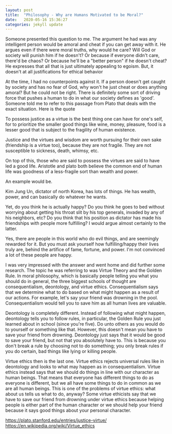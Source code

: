 ```yaml
---
layout: post
title:  "Philosophy - Why are Humans Motivated to be Moral?"
date:   2020-05-16 15:36:27
categories: jekyll update
---
```


Someone presented this question to me. The argument he had was any intelligent person would be amoral and cheat if you can get away with it. He argues even if there were moral truths, why would he care? Will God or society will punish him if he doesn't? Or because if everyone didn't care, there'd be chaos? Or because he'll be a "better person" if he doesn't cheat? He expresses that all that is just ultimately appealing to egoism. But, it doesn't at all justifications for ethical behavior


At the time, I had no counterpoints against it.  If a person doesn't get caught by society and has no fear of God, why won't he just cheat or does anything amoral?  But he could not be right. There is definitely some sort of driving force that pushes a human to do in what our society defines as 'good'. Someone told me to refer to this passage from Plato that deals with the exact situation. Here is the quote


To possess justice as a virtue is the best thing one can have for one's self, for to prioritize the smaller good things like wine, money, pleasure, food is a lesser good that is subject to the fragility of human existence.


Justice and the virtues and wisdom are worth pursuing for their own sake (friendship is a virtue too), because they are not fragile. They are not susceptible to sickness, death, whimsy, etc.


On top of this, those who are said to possess the virtues are said to have led a good life. Aristotle and plato both believe the common end of human life was goodness of a less-fragile sort than wealth and power.


An example would be.


Kim Jung Un, dictator of north Korea, has lots of things. He has wealth, power, and can basically do whatever he wants.


Yet, do you think he is actually happy? Do you think he goes to bed without worrying about getting his throat slit by his top generals, invaded by any of his neighbors, etc? Do you think that his position as dictator has made his friendships with people more fulfilling? I would argue almost certainly to the latter.


Yes, there are people in this world who do evil things, and are seemingly rewarded for it. But you must ask yourself how fulfilling/happy their lives truly are, behind the artifice of fame, fortune, and power. I'm not convinced a lot of these people are happy.


I was very impressed with the answer and went home and did further some research. The topic he was referring to was Virtue Theory and the Golden Rule. In moral philosophy, which is basically people telling you what you should do in general, the three biggest schools of thought are consequentialism, deontology, and virtue ethics. Consequentialism says that we determine what to do based on what might happen as a result of our actions. For example, let's say your friend was drowning in the pool. Consequentialism would tell you to save him as all human lives are valuable.


Deontology is completely different. Instead of following what might happen, deontology tells you to follow rules, in particular, the Golden Rule you just learned about in school (since you're five).  Do unto others as you would do to yourself or something like that. However, this doesn't mean you have to save your friend from drowning. Deontology just says that it would be good to save your friend, but not that you absolutely have to. This is because you don't break a rule by choosing not to do something; you only break rules if you do certain, bad things like lying or killing people.


Virtue ethics then is the last one. Virtue ethics rejects universal rules like in deontology and looks to what may happen as in consequentialism. Virtue ethics instead says that we should do things in line with our character as human beings. That means that everyone has different things to do as everyone is different, but we all have some things to do in common as we are all human beings. This is one of the problems of virtue ethics: what about us tells us what to do, anyway? Some virtue ethicists say that we have to save our friend from drowning under virtue ethics because helping people is either part of the human character or we should help your friend because it says good things about your personal character.

https://plato.stanford.edu/entries/justice-virtue/
https://en.wikipedia.org/wiki/Virtue_ethics